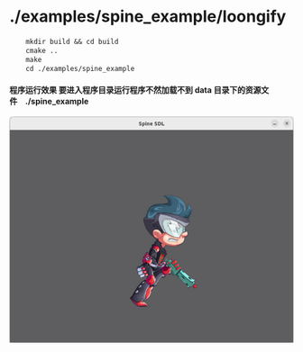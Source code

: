 # ./examples/spine_example/loongify

```
    mkdir build && cd build
    cmake ..
    make 
    cd ./examples/spine_example
```

#### 程序运行效果 要进入程序目录运行程序不然加载不到 data 目录下的资源文件　./spine_example
![](./doc/images/spine_sample.png)